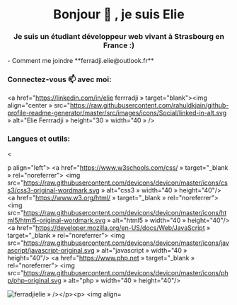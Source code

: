 
<h1 align="center">Bonjour 👋 , je suis Elie</h1><h3 align="center">Je suis un étudiant développeur web vivant à Strasbourg en France :)</h3>- Comment me joindre **ferradji.elie@outlook.fr**

<h3 align="left">Connectez-vous 📫 avec moi:</h3><p align="left">




<a href="https://linkedin.com/in/elie ferrradji » target="blank"><img align="center » src="https://raw.githubusercontent.com/rahuldkjain/github-profile-readme-generator/master/src/images/icons/Social/linked-in-alt.svg » alt="Elie Ferrradji » height="30 » width="40 » /></a></p><h3 align="left">Langues et outils:</h3>

<

p align="left"> <a href="https://www.w3schools.com/css/ » target="_blank » rel="noreferrer"> <img src="https://raw.githubusercontent.com/devicons/devicon/master/icons/css3/css3-original-wordmark.svg » alt="css3 » width="40 » height="40"/> </a> <a href="https://www.w3.org/html/ » target="_blank » rel="noreferrer"> <img src="https://raw.githubusercontent.com/devicons/devicon/master/icons/html5/html5-original-wordmark.svg » alt="html5 » width="40 » height="40"/> </a> <a href="https://developer.mozilla.org/en-US/docs/Web/JavaScript » target="_blank » rel="noreferrer"> <img src="https://raw.githubusercontent.com/devicons/devicon/master/icons/javascript/javascript-original.svg » alt="javascript » width="40 » height="40"/> </a> <a href="https://www.php.net » target="_blank » rel="noreferrer"> <img src="https://raw.githubusercontent.com/devicons/devicon/master/icons/php/php-original.svg » alt="php » width="40 » height="40"/> </a> </p>

<p><img align="left » src="https://github-readme-stats.vercel.app/api/top-langs?username=ferradjielie&show_icons=true&locale=en&layout=compact » alt="ferradjielie » /></p><p>&nbsp;<img align="center » src="https://github-readme-stats.vercel.app/api?username=ferradjielie&show_icons=true&locale=en » alt="ferradjielie » /></p>


